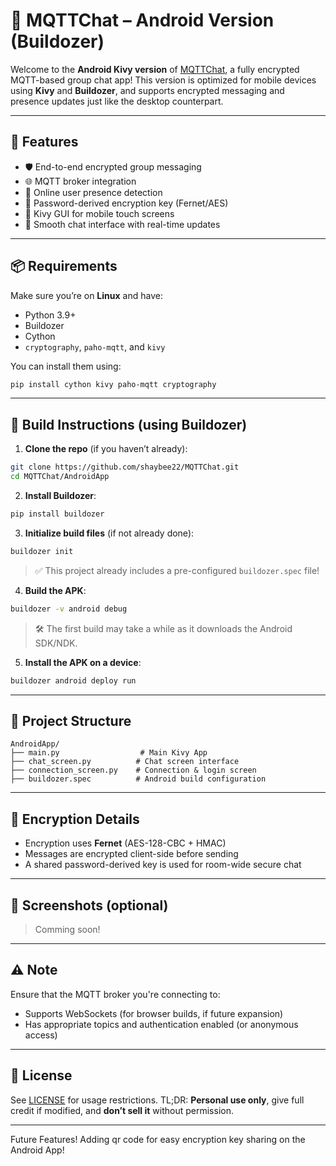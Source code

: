# 📱 MQTTChat – Android Version (Buildozer)

Welcome to the **Android Kivy version** of [MQTTChat](https://github.com/shaybee22/MQTTChat/), a fully encrypted MQTT-based group chat app! This version is optimized for mobile devices using **Kivy** and **Buildozer**, and supports encrypted messaging and presence updates just like the desktop counterpart.

---

## 🚀 Features

* 🛡️ End-to-end encrypted group messaging
* 🌐 MQTT broker integration
* 👥 Online user presence detection
* 🔐 Password-derived encryption key (Fernet/AES)
* 📱 Kivy GUI for mobile touch screens
* 💬 Smooth chat interface with real-time updates

---

## 📦 Requirements

Make sure you’re on **Linux** and have:

* Python 3.9+
* Buildozer
* Cython
* `cryptography`, `paho-mqtt`, and `kivy`

You can install them using:

```bash
pip install cython kivy paho-mqtt cryptography
```

---

## 🧰 Build Instructions (using Buildozer)

1. **Clone the repo** (if you haven’t already):

```bash
git clone https://github.com/shaybee22/MQTTChat.git
cd MQTTChat/AndroidApp
```

2. **Install Buildozer**:

```bash
pip install buildozer
```

3. **Initialize build files** (if not already done):

```bash
buildozer init
```

> ✅ This project already includes a pre-configured `buildozer.spec` file!

4. **Build the APK**:

```bash
buildozer -v android debug
```

> 🛠️ The first build may take a while as it downloads the Android SDK/NDK.

5. **Install the APK on a device**:

```bash
buildozer android deploy run
```

---

## 📂 Project Structure

```
AndroidApp/
├── main.py                  # Main Kivy App
├── chat_screen.py          # Chat screen interface
├── connection_screen.py    # Connection & login screen
├── buildozer.spec          # Android build configuration
```

---

## 🔐 Encryption Details

* Encryption uses **Fernet** (AES-128-CBC + HMAC)
* Messages are encrypted client-side before sending
* A shared password-derived key is used for room-wide secure chat

---

## 📸 Screenshots (optional)

> Comming soon!

---

## ⚠️ Note

Ensure that the MQTT broker you're connecting to:

* Supports WebSockets (for browser builds, if future expansion)
* Has appropriate topics and authentication enabled (or anonymous access)

---

## 📄 License

See [LICENSE](https://github.com/shaybee22/MQTTChat/blob/main/LICENSE) for usage restrictions. TL;DR: **Personal use only**, give full credit if modified, and **don’t sell it** without permission.

---
Future Features!
Adding qr code for easy encryption key sharing on the Android App!

